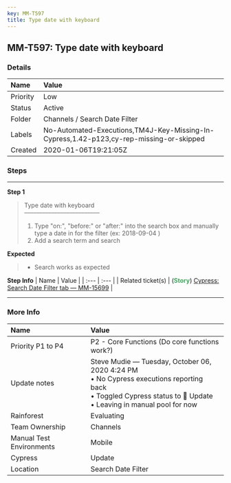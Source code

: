 ```yaml
---
key: MM-T597
title: Type date with keyboard
---
```


## MM-T597: Type date with keyboard

### Details

| Name     | Value                                                                                   |
| :------- | :-------------------------------------------------------------------------------------- |
| Priority | Low                                                                                     |
| Status   | Active                                                                                  |
| Folder   | Channels / Search Date Filter                                                           |
| Labels   | No-Automated-Executions,TM4J-Key-Missing-In-Cypress,1.42-p123,cy-rep-missing-or-skipped |
| Created  | 2020-01-06T19:21:05Z                                                                    |

### Steps

<hr/>

**Step 1**

> <article>Type date with keyboard<br>–––––––––––––––––––––––––<ol><li>Type "on:", "before:" or "after:" into the search box and manually type a date in for the filter (ex: 2018-09-04 )</li><li>Add a search term and search</li></ol></article>

**Expected**

> <article><ul><li>Search works as expected</li></ul></article>

**Step Info**
| Name | Value |
| :--- | :--- |
| Related ticket(s) | (<strong><span style="color: rgb(65, 168, 95);">Story</span></strong>) <a href="https://mattermost.atlassian.net/browse/MM-15699">Cypress: Search Date Filter tab — MM-15699</a> |

<hr/>

### More Info

| Name                     | Value                                                                                                                                                                 |
| :----------------------- | :-------------------------------------------------------------------------------------------------------------------------------------------------------------------- |
| Priority P1 to P4        | P2 - Core Functions (Do core functions work?)                                                                                                                         |
| Update notes             | Steve Mudie — Tuesday, October 06, 2020 4:24 PM<br>• No Cypress executions reporting back<br>• Toggled Cypress status to 🔧 Update<br>• Leaving in manual pool for now |
| Rainforest               | Evaluating                                                                                                                                                            |
| Team Ownership           | Channels                                                                                                                                                              |
| Manual Test Environments | Mobile                                                                                                                                                                |
| Cypress                  | Update                                                                                                                                                                |
| Location                 | Search Date Filter                                                                                                                                                    |
